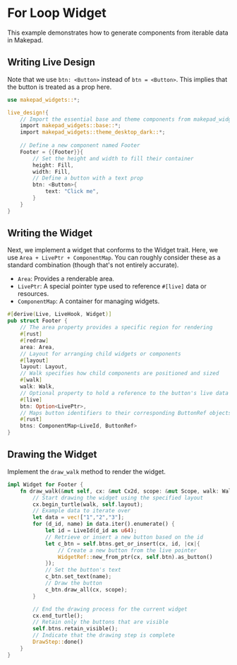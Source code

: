 # For Loop Widget

This example demonstrates how to generate components from iterable data in Makepad.

## Writing Live Design

Note that we use `btn: <Button>` instead of `btn = <Button>`. This implies that the button is treated as a prop here.

```rust
use makepad_widgets::*;

live_design!{
    // Import the essential base and theme components from makepad_widgets
    import makepad_widgets::base::*;
    import makepad_widgets::theme_desktop_dark::*;
    
    // Define a new component named Footer
    Footer = {{Footer}}{
        // Set the height and width to fill their container
        height: Fill,
        width: Fill,
        // Define a button with a text prop
        btn: <Button>{
            text: "Click me",
        }
    }
}
```

## Writing the Widget

Next, we implement a widget that conforms to the Widget trait. Here, we use `Area + LivePtr + ComponentMap`. You can roughly consider these as a standard combination (though that's not entirely accurate).

- `Area`: Provides a renderable area.
- `LivePtr`: A special pointer type used to reference `#[live]` data or resources.
- `ComponentMap`: A container for managing widgets.

```rust
#[derive(Live, LiveHook, Widget)]
pub struct Footer {
    // The area property provides a specific region for rendering
    #[rust]
    #[redraw]
    area: Area,
    // Layout for arranging child widgets or components
    #[layout]
    layout: Layout,
    // Walk specifies how child components are positioned and sized
    #[walk]
    walk: Walk,
    // Optional property to hold a reference to the button's live data
    #[live]
    btn: Option<LivePtr>,
    // Maps button identifiers to their corresponding ButtonRef objects
    #[rust]
    btns: ComponentMap<LiveId, ButtonRef>
}
```

## Drawing the Widget

Implement the `draw_walk` method to render the widget.

```rust
impl Widget for Footer {
    fn draw_walk(&mut self, cx: &mut Cx2d, scope: &mut Scope, walk: Walk) -> DrawStep {
        // Start drawing the widget using the specified layout
        cx.begin_turtle(walk, self.layout);
        // Example data to iterate over
        let data = vec!["1","2","3"];
        for (d_id, name) in data.iter().enumerate() {
            let id = LiveId(d_id as u64);
            // Retrieve or insert a new button based on the id
            let c_btn = self.btns.get_or_insert(cx, id, |cx|{
                // Create a new button from the live pointer
                WidgetRef::new_from_ptr(cx, self.btn).as_button()
            });
            // Set the button's text
            c_btn.set_text(name);
            // Draw the button
            c_btn.draw_all(cx, scope);
        }

        // End the drawing process for the current widget
        cx.end_turtle();
        // Retain only the buttons that are visible
        self.btns.retain_visible();
        // Indicate that the drawing step is complete
        DrawStep::done()
    }
}
```